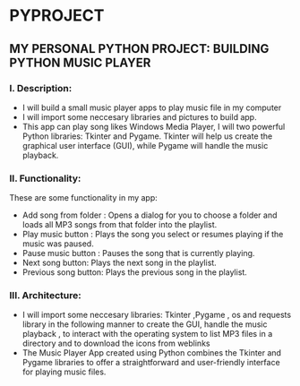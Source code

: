# PYPROJECT

## MY PERSONAL PYTHON PROJECT: BUILDING PYTHON MUSIC PLAYER ##

### I. Description:
- I will build a small music player apps to play music file in my computer
- I will import some neccesary libraries and pictures to build app.
- This app can play song likes Windows Media Player, I will two powerful Python libraries: Tkinter and Pygame. Tkinter will help us create the graphical user interface (GUI), while Pygame will handle the music playback.

### II. Functionality:
These are some functionality in my app: 

- Add song from folder : Opens a dialog for you to choose a folder and loads all MP3 songs from that folder into the playlist.
- Play music button : Plays the song you select or resumes playing if the music was paused.
- Pause music button : Pauses the song that is currently playing.
- Next song button: Plays the next song in the playlist.
- Previous song button: Plays the previous song in the playlist.


### III. Architecture:
- I will import some neccesary libraries: Tkinter ,Pygame , os and requests library in the following manner to create the GUI, handle the music playback , to interact with the operating system to list MP3 files in a directory and to download the icons from weblinks
- The Music Player App created using Python combines the Tkinter and Pygame libraries to offer a straightforward and user-friendly interface for playing music files.